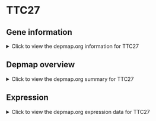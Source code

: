 <h1>TTC27</h1>

<h2>Gene information</h2>
<details>
  <summary>Click to view the depmap.org information for TTC27</summary>
  <p><a href="https://depmap.org/portal/gene/TTC27?tab=about" target="_BLANK">Open page in a new tab...</a></p>
  <iframe src="https://depmap.org/portal/gene/TTC27?tab=about" style="border:none;width:100%;height:800px"></iframe>
</details>

<h2>Depmap overview</h2>
<details>
  <summary>Click to view the depmap.org summary for TTC27</summary>
  <p><a href="https://depmap.org/portal/gene/TTC27?tab=overview" target="_BLANK">Open page in a new tab...</a></p>
  <iframe src="https://depmap.org/portal/gene/TTC27?tab=overview" style="border:none;width:100%;height:800px"></iframe>
</details>

<h2>Expression</h2>
<details>
  <summary>Click to view the depmap.org expression data for TTC27</summary>
  <p><a href="https://depmap.org/portal/gene/TTC27?tab=characterization" target="_BLANK">Open page in a new tab...</a></p>
  <iframe src="https://depmap.org/portal/gene/TTC27?tab=characterization" style="border:none;width:100%;height:800px"></iframe>
</details>


<!--
<h2>Reactome Pathway diagram</h2>
<details>
  <summary>Click to view the Reactome pathway for TTC27</summary>
  <p><a href="PURL" target="_BLANK">Open page in a new tab...</a></p>
  PNAME
</details>
-->


